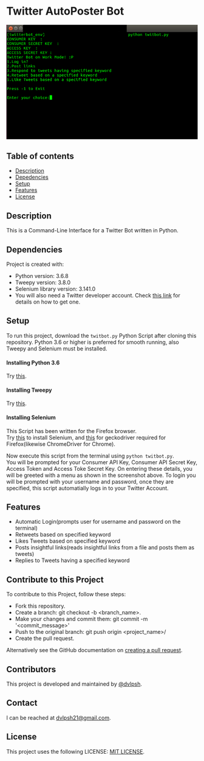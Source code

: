 
# Twitter AutoPoster Bot

![Screenshot](twitbot.png)
 
## Table of contents
* [Description](#description)
* [Depedencies](#depedencies)
* [Setup](#setup)
* [Features](#features)
* [License](#license)

## Description
This is a Command-Line Interface for a Twitter Bot written in Python.
	
## Dependencies
Project is created with:
* Python version: 3.6.8
* Tweepy version: 3.8.0
* Selenium library version: 3.141.0
* You will also need a Twitter developer account. Check [this link](https://iag.me/socialmedia/how-to-create-a-twitter-app-in-8-easy-steps/) for details on how to get one.
	
## Setup
To run this project, download the `twitbot.py` Python Script after cloning this repository.
Python 3.6 or higher is preferred for smooth running, also Tweepy and Selenium must be installed.

#### Installing Python 3.6 
Try [this](https://askubuntu.com/questions/865554/how-do-i-install-python-3-6-using-apt-get).

#### Installing Tweepy
Try [this](https://stackoverflow.com/questions/31325305/install-tweepy-on-ubuntu).

#### Installing Selenium
This Script has been written for the Firefox browser.  
Try [this](https://askubuntu.com/questions/937770/how-to-install-and-set-up-selenium-webdriver-on-ubuntu-16-04) to install Selenium, and [this](https://askubuntu.com/questions/851401/where-to-find-geckodriver-needed-by-selenium-python-package) for geckodriver required for Firefox(likewise ChromeDriver for Chrome).

Now execute this script from the terminal using `python twitbot.py`.  
You will be prompted for your Consumer API Key, Consumer API Secret Key, Access Token and Access Toke Secret Key. On entering these details, you will be greeted with a menu as shown in the screenshot above. To login you will be prompted with your username and password, once they are specified, this script automatially logs in to your Twitter Account.

## Features
* Automatic Login(prompts user for username and password on the terminal)
* Retweets based on specified keyword
* Likes Tweets based on specified keyword
* Posts insightful links(reads insightful links from a file and posts them as tweets)
* Replies to Tweets having a specified keyword

## Contribute to this Project
To contribute to this Project, follow these steps:
- Fork this repository.
- Create a branch: git checkout -b <branch_name>.
- Make your changes and commit them: git commit -m '<commit_message>'
- Push to the original branch: git push origin <project_name>/<location>
- Create the pull request.

Alternatively see the GitHub documentation on [creating a pull request](https://help.github.com/en/github/collaborating-with-issues-and-pull-requests/creating-a-pull-request).


## Contributors
This project is developed and maintained by [@dvlpsh](https://github.com/dvlpsh).

## Contact
I can be reached at [dvlpsh21@gmail.com](mailto:dvlpsh21@gmail.com).

## License
This project uses the following LICENSE: [MIT LICENSE](LICENSE).

